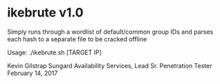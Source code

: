 # ikebrute v1.0
Simply runs through a wordlist of default/common group IDs and parses each hash to a separate file to be cracked offline

Usage:  ./ikebrute.sh [TARGET IP]

Kevin Gilstrap
Sungard Availability Services, Lead Sr. Penetration Tester
February 14, 2017
